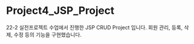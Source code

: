 # Project4_JSP_Project

22-2 실전프로젝트 수업에서 진행한 JSP CRUD Project 입니다. 
회원 관리, 등록, 삭제, 수정 등의 기능을 구현했습니다.
